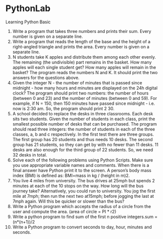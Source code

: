 # PythonLab
Learning Python Basic
1. Write a program that takes three numbers and prints their sum. Every number is given on a separate line.
2. Write a program that reads the length of the base and the height of a right-angled triangle and prints the area. Every number is given on a separate line.
3. N students take K apples and distribute them among each other evenly. The remaining (the undivisible) part remains in the basket.
  How many apples will each single student get? How many apples will remain in the basket? The program reads the numbers N and K.
  It should print the two answers for the questions above.
4. Given the integer N - the number of minutes that is passed since midnight - how many hours and minutes are displayed on the 24h digital clock? 
  The program should print two      numbers: the number of hours (between 0 and 23) and the number of minutes (between 0 and 59). For example, if N = 150, then 150 minutes have     passed since midnight - i.e. now is 2:30 am. So, the program should print 2 30.
5. A school decided to replace the desks in three classrooms. Each desk sits two students. Given the number of students in each class, print the smallest possible number of desks    that can be purchased. The program should read three integers: the number of students in each of the three classes, a, b and c respectively. In the first test there are three      groups. The first group has 20 students and thus needs 10 desks. The second group has 21 students, so they can get by with no fewer than 11 desks. 11 desks are also enough for    the third group of 22 students. So, we need 32 desks in total.  
 6. Solve each of the following problems using Python Scripts. Make sure you use appropriate variable names and comments. When there is a final answer have Python print it to the    screen. A person’s body mass index (BMI) is defined as: BMI=mass in kg / (height in m)2.
 7. You live 4 miles from university. The bus drives at 25mph but spends 2 minutes at each of the 10 stops on the way. How long will the bus journey take? Alternatively, you could     run to university. You jog the first mile at 7mph; then run the next two at15mph; before jogging the last at 7mph again. Will this be quicker or slower than the bus?
 8. Write a Python program which accepts the radius of a circle from the user and compute the area. (area of circle = PI * r2) 
 9. Write a python program to find sum of the first n positive integers.sum = (n*(n+1))/2
 10. Write a Python program to convert seconds to day, hour, minutes and seconds.
